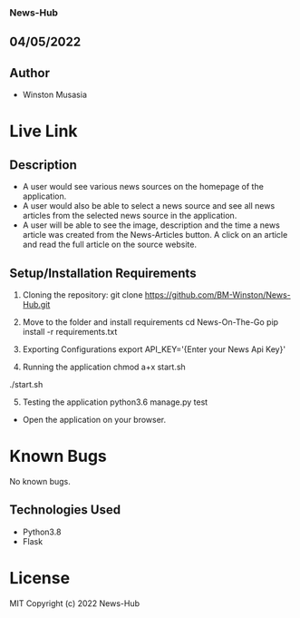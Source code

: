 ### News-Hub
## 04/05/2022
## Author
* Winston Musasia

# Live Link





## Description
* A user would see various news sources on the homepage of the application.
* A user would also be able to select a news source and see all news articles from the selected news source in the application.
* A user will be able to see the image, description and the time a news article was created from the News-Articles button.
A click on an article and read the full article on the source website.


## Setup/Installation Requirements

1. Cloning the repository:
git clone https://github.com/BM-Winston/News-Hub.git

2. Move to the folder and install requirements
cd News-On-The-Go
pip install -r requirements.txt

3. Exporting Configurations
export API_KEY='{Enter your News Api Key}'

4. Running the application
chmod a+x start.sh

./start.sh

5. Testing the application
python3.6 manage.py test
* Open the application on your browser.

# Known Bugs
No known bugs.

## Technologies Used
* Python3.8
* Flask



# License
MIT Copyright (c) 2022 News-Hub

